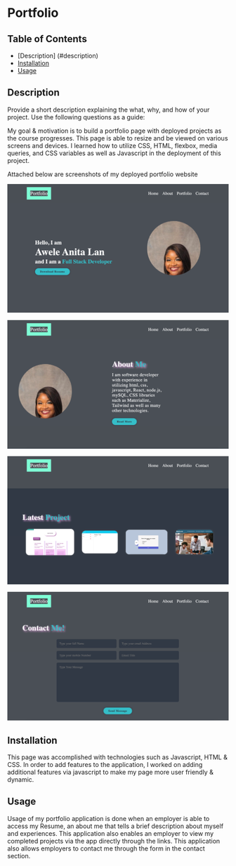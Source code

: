 # Portfolio

## Table of Contents
- [Description] (#description)
- [Installation](#installation)
- [Usage](#usage)

## Description

Provide a short description explaining the what, why, and how of your project. Use the following questions as a guide:


My goal & motivation is to build a portfolio page with deployed projects as the course progresses. This page is able to resize  and be viewed on various screens and devices. I learned how to utilize CSS, HTML, flexbox, media queries, and CSS variables as well as Javascript in the deployment of this project.

Attached below are screenshots of my deployed portfolio website

![Portfolio](images/Readme1.png)

![Portfolio](images/Readme2.png)

![Portfolio](images/Readme3.png)

![Portfolio](images/Readme4.png)


## Installation

This page was accomplished with technologies such as Javascript, HTML & CSS. In order to add features to the application, I worked on adding additional features via javascript to make my page more user friendly & dynamic. 

## Usage
 Usage of my portfolio application is done when an employer is able to access my Resume, an about me that tells a brief description about myself and experiences. This application also enables an employer to view my completed projects via the app directly through the links. This application also allows employers to contact me through the form in the contact section.
